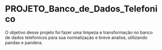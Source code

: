 # PROJETO_Banco_de_Dados_Telefonico

O objetivo desse projeto foi fazer uma limpeza e transformação no banco de dados telefonicos para sua normalização e breve analise, 
utilizando pandas e pandera.
